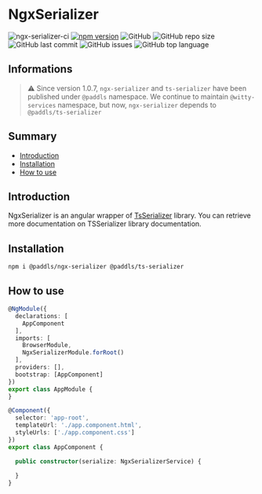 # NgxSerializer

![ngx-serializer-ci](https://github.com/paddls/ngx-serializer/workflows/build/badge.svg?branch=master)
[![npm version](https://badge.fury.io/js/%40paddls%2Fngx-serializer.svg)](https://badge.fury.io/js/%40paddls%2Fngx-serializer)
![GitHub](https://img.shields.io/github/license/paddls/ngx-serializer)
![GitHub repo size](https://img.shields.io/github/repo-size/paddls/ngx-serializer)
![GitHub last commit](https://img.shields.io/github/last-commit/paddls/ngx-serializer)
![GitHub issues](https://img.shields.io/github/issues/paddls/ngx-serializer)
![GitHub top language](https://img.shields.io/github/languages/top/paddls/ngx-serializer)

## Informations

> :warning: Since version 1.0.7, ```ngx-serializer``` and ```ts-serializer``` have been published under ```@paddls``` namespace. We continue to maintain ```@witty-services``` namespace, but now, ```ngx-serializer``` depends to ```@paddls/ts-serializer```

## Summary

* [Introduction](#introduction)
* [Installation](#installation)
* [How to use](#how-to-use)

## Introduction

NgxSerializer is an angular wrapper of [TsSerializer](https://github.com/paddls/ts-serializer) library. You can retrieve more documentation on TSSerializer library documentation.

## Installation

```shell script
npm i @paddls/ngx-serializer @paddls/ts-serializer
```

## How to use

```typescript
@NgModule({
  declarations: [
    AppComponent
  ],
  imports: [
    BrowserModule,
    NgxSerializerModule.forRoot()
  ],
  providers: [],
  bootstrap: [AppComponent]
})
export class AppModule {
}

@Component({
  selector: 'app-root',
  templateUrl: './app.component.html',
  styleUrls: ['./app.component.css']
})
export class AppComponent {

  public constructor(serialize: NgxSerializerService) {
    
  }
}
```
